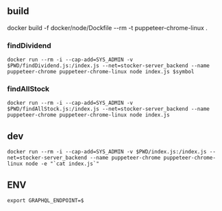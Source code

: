 ## build
docker build -f docker/node/Dockfile --rm -t puppeteer-chrome-linux .

### findDividend
```
docker run --rm -i --cap-add=SYS_ADMIN -v $PWD/findDividend.js:/index.js --net=stocker-server_backend --name puppeteer-chrome puppeteer-chrome-linux node index.js $symbol
```

### findAllStock
```
docker run --rm -i --cap-add=SYS_ADMIN -v $PWD/findAllStock.js:/index.js --net=stocker-server_backend --name puppeteer-chrome puppeteer-chrome-linux node index.js
```

## dev
```
docker run --rm -i --cap-add=SYS_ADMIN -v $PWD/index.js:/index.js --net=stocker-server_backend --name puppeteer-chrome puppeteer-chrome-linux node -e "`cat index.js`"
```

## ENV
```
export GRAPHQL_ENDPOINT=$
```